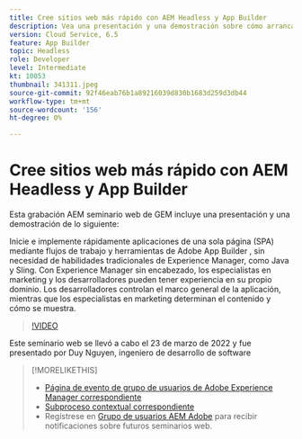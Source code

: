 ```yaml
---
title: Cree sitios web más rápido con AEM Headless y App Builder
description: Vea una presentación y una demostración sobre cómo arrancar e implementar rápidamente la aplicación de una sola página (SPA) mediante las herramientas de flujo de trabajo de Adobe App Builder .
version: Cloud Service, 6.5
feature: App Builder
topic: Headless
role: Developer
level: Intermediate
kt: 10053
thumbnail: 341311.jpeg
source-git-commit: 92f46eab76b1a89216039d830b1683d259d3db44
workflow-type: tm+mt
source-wordcount: '156'
ht-degree: 0%

---
```



# Cree sitios web más rápido con AEM Headless y App Builder

Esta grabación AEM seminario web de GEM incluye una presentación y una demostración de lo siguiente:

Inicie e implemente rápidamente aplicaciones de una sola página (SPA) mediante flujos de trabajo y herramientas de Adobe App Builder , sin necesidad de habilidades tradicionales de Experience Manager, como Java y Sling. Con Experience Manager sin encabezado, los especialistas en marketing y los desarrolladores pueden tener experiencia en su propio dominio. Los desarrolladores controlan el marco general de la aplicación, mientras que los especialistas en marketing determinan el contenido y cómo se muestra.

>[!VIDEO](https://video.tv.adobe.com/v/341311/?quality=12&learn=on)

Este seminario web se llevó a cabo el 23 de marzo de 2022 y fue presentado por Duy Nguyen, ingeniero de desarrollo de software

>[!MORELIKETHIS]
>
>* [Página de evento de grupo de usuarios de Adobe Experience Manager correspondiente](https://aem-augs.adobe.com/events/details/adobe-experience-manager-aem-learning-chapter-presents-aem-gems-build-sites-faster-with-aem-headless-and-app-builder/)
>* [Subproceso contextual correspondiente](https://adobe.ly/3LkSWdm)
>* Regístrese en [Grupo de usuarios AEM Adobe](https://aem-augs.adobe.com/) para recibir notificaciones sobre futuros seminarios web.